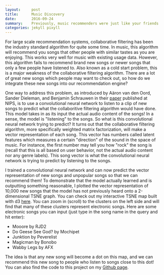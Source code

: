 ```yaml
---
layout:     post
title:      Music Discovery
date:       2016-09-24
summary:    Previously, music recommenders were just like your friends that shared good music with you. Now, we turn them into hipster music snobs chasing fresh new songs with data science.
categories: jekyll pixyll
---
```


For large scale recommendation systems, collaborative filtering has been the industry standard algorithm for quite some time. In music, this algorithm will recommend you songs that other people with similar tastes as you are enjoying. This works very well for music with existing usage data. However, this algorithm fails to recommend brand new songs or newer songs that only a few people have listened to. Also known as a cold start problem, this is a major weakness of the collaborative filtering algorithm. There are a lot of great new songs which people may want to check out, so how do we integrate these new songs into our recommendation engine?

One way to address this problem, as introduced by Aäron van den Oord, Sander Dieleman, and Benjamin Schrauwen in their [paper](https://papers.nips.cc/paper/5004-deep-content-based-music-recommendation.pdf) published at NIPS, is to use a convolutional neural network to listen to a clip of new songs to predict what the collaboritive filtering algorithm would have done. This model takes in as its input the actual audio content of the songs! In a sense, the model is "listening" to the songs. So what is this convolutional neural network trying to predict? It turns out that the collaborative filtering algorithm, more specifically weighted matrix factorization, will make a vector representation of each song. This vector has numbers called latent features which measures a certain "direction" of the sound in the space of music. For instance, the first number may tell you how "rock" the song is (recall that this is all based on user behavior, not the actual audio content nor any genre labels). This song vector is what the convolutional neural network is trying to predict by listening to the songs.

I trained a convolutional neural network and can now predict the vector representation of new songs and unpopular songs so that we can recommend them! To demonstrate that the model actually learned and is outputting something reasonable, I plotted the vector representation of 10,000 new songs that the model has not previously heard onto a 2-dimensional TSNE graph. You can check out my interactive TSNE map built with d3 [here](http://dohyunshin.com/etc/music-app/index.html). You can zoom in (scroll) to the clusters on the left side and will find that many of these clusters represent electronic songs. Here are some electronic songs you can input (just type in the song name in the query and hit enter):

* Mooore by RJD2
* Do Geese See God? by Mochipet
* Junktion by Peverelist
* Magicman by Bonobo
* Wabby Legs by AFX

The idea is that any new song will become a dot on this map, and we can recommend this new song to people who listen to songs close to this dot! You can also find the code to this project on my [Github page](https://github.com/dohyun0012/music-discovery).
